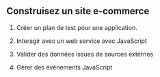 ## Construisez un site e-commerce

1. Créer un plan de test pour une application.

2. Interagir avec un web service avec JavaScript

3. Valider des données issues de sources externes

4. Gérer des événements JavaScript



